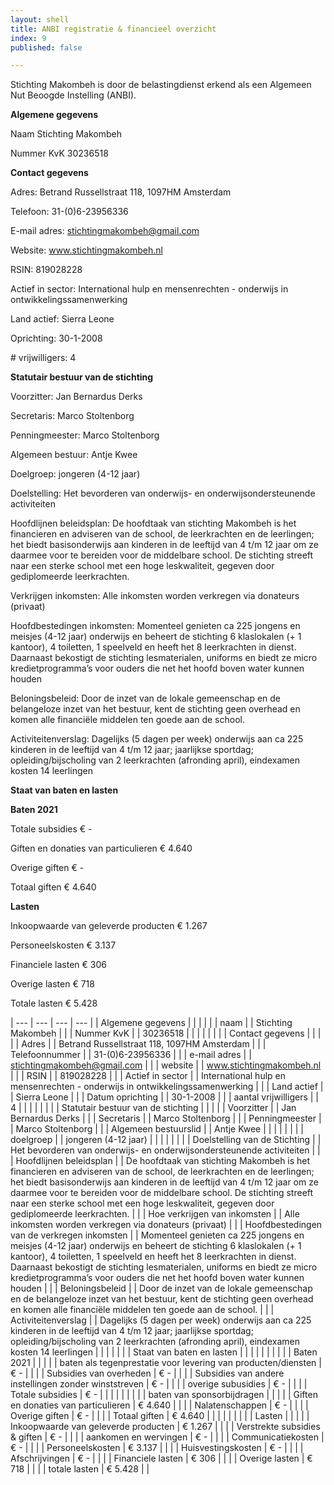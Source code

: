 ```yaml
---
layout: shell
title: ANBI registratie & financieel overzicht
index: 9
published: false

---
```

Stichting Makombeh is door de belastingdienst erkend als een Algemeen Nut Beoogde Instelling (ANBI). 

**Algemene gegevens**			

Naam		Stichting Makombeh

Nummer KvK		30236518

**Contact gegevens**		

Adres:		Betrand Russellstraat 118, 1097HM Amsterdam

Telefoon:		31-(0)6-23956336

E-mail adres:	stichtingmakombeh@gmail.com

Website:		www.stichtingmakombeh.nl

RSIN:		819028228

Actief in sector:		International hulp en mensenrechten - onderwijs in ontwikkelingssamenwerking

Land actief:	Sierra Leone

Oprichting:	30-1-2008

\# vrijwilligers:	4

			

**Statutair bestuur van de stichting**		

Voorzitter:		Jan Bernardus Derks

Secretaris:		Marco Stoltenborg

Penningmeester:	Marco Stoltenborg

Algemeen bestuur:	Antje Kwee

			

Doelgroep:		jongeren (4-12 jaar)	

Doelstelling:	       Het bevorderen van onderwijs- en onderwijsondersteunende activiteiten

Hoofdlijnen beleidsplan:		De hoofdtaak van stichting Makombeh is het financieren en adviseren van  de school, de leerkrachten en de leerlingen; het biedt basisonderwijs aan kinderen in de leeftijd van 4 t/m 12 jaar om ze daarmee voor te bereiden voor de middelbare school.  De stichting streeft naar een sterke school met een hoge leskwaliteit, gegeven door gediplomeerde leerkrachten.

Verkrijgen inkomsten:	Alle inkomsten worden verkregen via donateurs (privaat)

Hoofdbestedingen inkomsten:	Momenteel genieten ca 225 jongens en meisjes (4-12 jaar) onderwijs en beheert de stichting 6 klaslokalen (+ 1 kantoor), 4 toiletten, 1 speelveld en heeft het 8 leerkrachten in dienst. Daarnaast bekostigt de stichting lesmaterialen, uniforms en biedt ze micro kredietprogramma’s voor ouders die net het hoofd boven water kunnen houden

Beloningsbeleid:	Door de inzet van de lokale gemeenschap en de belangeloze inzet van het bestuur, kent de stichting geen overhead en komen alle financiële middelen ten goede aan de school.

Activiteitenverslag:	Dagelijks (5 dagen per week) onderwijs aan ca 225 kinderen in de leeftijd van 4 t/m 12 jaar; jaarlijkse sportdag; opleiding/bijscholing van 2 leerkrachten (afronding april), eindexamen kosten 14 leerlingen 

			

**Staat van baten en lasten**				

**Baten 2021**		

Totale subsidies	 € - 		

Giften en donaties van particulieren	 € 4.640 		

Overige giften	 € - 	

Totaal giften	 € 4.640 	

	

**Lasten**		

Inkoopwaarde van geleverde producten	 € 1.267 	

Personeelskosten	 € 3.137 	 	

Financiele lasten	 € 306 	

Overige lasten	 € 718 	

Totale lasten	 € 5.428

| --- | --- | --- | --- |
| Algemene gegevens |  |  |  |
|  | naam |  | Stichting Makombeh |
|  | Nummer KvK |  | 30236518 |
|  |  |  |  |
|  | Contact gegevens |  |  |
|  | Adres |  | Betrand Russellstraat 118, 1097HM Amsterdam |
|  | Telefoonnummer |  | 31-(0)6-23956336 |
|  | e-mail adres |  | stichtingmakombeh@gmail.com |
|  | website |  | www.stichtingmakombeh.nl |
|  | RSIN |  | 819028228 |
|  | Actief in sector |  | International hulp en mensenrechten - onderwijs in ontwikkelingssamenwerking |
|  | Land actief |  | Sierra Leone |
|  | Datum oprichting |  | 30-1-2008 |
|  | aantal vrijwilligers |  | 4 |
|  |  |  |  |
|  | Statutair bestuur van de stichting |  |  |
|  | Voorzitter |  | Jan Bernardus Derks |
|  | Secretaris |  | Marco Stoltenborg |
|  | Penningmeester |  | Marco Stoltenborg |
|  | Algemeen bestuurslid |  | Antje Kwee |
|  |  |  |  |
|  | doelgroep |  | jongeren (4-12 jaar) |
|  |  |  |  |
|  | Doelstelling van de Stichting |  | Het bevorderen van onderwijs- en onderwijsondersteunende activiteiten |
|  | Hoofdlijnen beleidsplan |  | De hoofdtaak van stichting Makombeh is het financieren en adviseren van de school, de leerkrachten en de leerlingen; het biedt basisonderwijs aan kinderen in de leeftijd van 4 t/m 12 jaar om ze daarmee voor te bereiden voor de middelbare school. De stichting streeft naar een sterke school met een hoge leskwaliteit, gegeven door gediplomeerde leerkrachten. |
|  | Hoe verkrijgen van inkomsten |  | Alle inkomsten worden verkregen via donateurs (privaat) |
|  | Hoofdbestedingen van de verkregen inkomsten |  | Momenteel genieten ca 225 jongens en meisjes (4-12 jaar) onderwijs en beheert de stichting 6 klaslokalen (+ 1 kantoor), 4 toiletten, 1 speelveld en heeft het 8 leerkrachten in dienst. Daarnaast bekostigt de stichting lesmaterialen, uniforms en biedt ze micro kredietprogramma’s voor ouders die net het hoofd boven water kunnen houden |
|  | Beloningsbeleid |  | Door de inzet van de lokale gemeenschap en de belangeloze inzet van het bestuur, kent de stichting geen overhead en komen alle financiële middelen ten goede aan de school. |
|  | Activiteitenverslag |  | Dagelijks (5 dagen per week) onderwijs aan ca 225 kinderen in de leeftijd van 4 t/m 12 jaar; jaarlijkse sportdag; opleiding/bijscholing van 2 leerkrachten (afronding april), eindexamen kosten 14 leerlingen |
|  |  |  |  |
| Staat van baten en lasten |  |  |
|  |  |  |  |
|  | Baten 2021 |  |  |
|  | baten als tegenprestatie voor levering van producten/diensten | € - |  |
|  | Subsidies van overheden | € - |  |
|  | Subsidies van andere instellingen zonder winststreven | € - |  |
|  | overige subusidies | € - |  |
|  | Totale subsidies | € - |  |
|  |  |  |  |
|  | baten van sponsorbijdragen |  |  |
|  | Giften en donaties van particulieren | € 4.640 |  |
|  | Nalatenschappen | € - |  |
|  | Overige giften | € - |  |
|  | Totaal giften | € 4.640 |  |
|  |  |  |  |
|  | Lasten |  |  |
|  | Inkoopwaarde van geleverde producten | € 1.267 |  |
|  | Verstrekte subsidies & giften | € - |  |
|  | aankomen en wervingen | € - |  |
|  | Communicatiekosten | € - |  |
|  | Personeelskosten | € 3.137 |  |
|  | Huisvestingskosten | € - |  |
|  | Afschrijvingen | € - |  |
|  | Financiele lasten | € 306 |  |
|  | Overige lasten | € 718 |  |
|  | totale lasten | € 5.428 |  |

